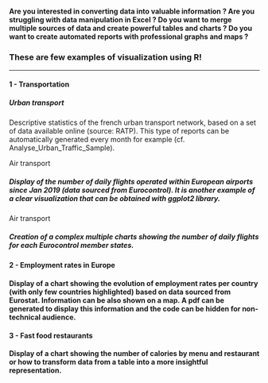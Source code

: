 #### Are you interested in converting data into valuable information ? Are you struggling with data manipulation in Excel ? Do you want to merge multiple sources of data and create powerful tables and charts ? Do you want to create automated reports with professional graphs and maps ? 

### These are few examples of visualization using R!

--------------------------------------------------

#### 1 - Transportation 
##### Urban transport
Descriptive statistics of the french urban transport network, based on a set of data available online (source: RATP).  This type of reports can be automatically generated every month for example (cf. Analyse_Urban_Traffic_Sample).

Air transport 
##### Display of the number of daily flights operated within European airports since Jan 2019 (data sourced from Eurocontrol). It is another example of a clear visualization that can be obtained with ggplot2 library.

Air transport  
##### Creation of a complex multiple charts showing the number of daily flights for each Eurocontrol member states.

#### 2 - Employment rates in Europe
#### Display of a chart showing the evolution of employment rates per country (with only few countries highlighted) based on data sourced from Eurostat. Information can be also shown on a map. A pdf can be generated to display this information and the code can be hidden for non-technical audience. 

#### 3 - Fast food restaurants
#### Display of a chart showing the number of calories by menu and restaurant or how to transform data from a table into a more insightful representation. 
